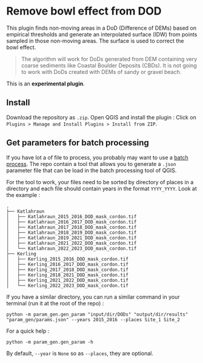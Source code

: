 # Remove bowl effect from DOD

This plugin finds non-moving areas in a DoD (Difference of DEMs) based on
empirical thresholds and generate an interpolated surface (IDW) from points
sampled in those non-moving areas. The surface is used to correct the bowl
effect.

> The algorithm will work for DoDs generated from DEM containing very coarse
> sediments like Coastal Boulder Deposits (CBDs). It is not going to work with
> DoDs created with DEMs of sandy or gravel beach.

This is an **experimental plugin**.

## Install

Download the repository as `.zip`. Open QGIS and install the plugin : 
Click on `Plugins > Manage and Install Plugins > Install from ZIP`.

## Get parameters for batch processing

If you have lot a of file to process, you probably may want to use a [batch
process](https://docs.qgis.org/3.28/en/docs/user_manual/processing/batch.html).
The repo contain a tool that allows you to generate a `.json` parameter file
that can be load in the batch processing tool of QGIS.

For the tool to work, your files need to be sorted by directory of places in a
directory and each file should contain years in the format `YYYY_YYYY`. Look at
the example :

```
.
├── Katlahraun
│   ├── Katlahraun_2015_2016_DOD_mask_cordon.tif
│   ├── Katlahraun_2016_2017_DOD_mask_cordon.tif
│   ├── Katlahraun_2017_2018_DOD_mask_cordon.tif
│   ├── Katlahraun_2018_2019_DOD_mask_cordon.tif
│   ├── Katlahraun_2019_2021_DOD_mask_cordon.tif
│   ├── Katlahraun_2021_2022_DOD_mask_cordon.tif
│   └── Katlahraun_2022_2023_DOD_mask_cordon.tif
├── Kerling
│   ├── Kerling_2015_2016_DOD_mask_cordon.tif
│   ├── Kerling_2016_2017_DOD_mask_cordon.tif
│   ├── Kerling_2017_2018_DOD_mask_cordon.tif
│   ├── Kerling_2018_2021_DOD_mask_cordon.tif
│   ├── Kerling_2021_2022_DOD_mask_cordon.tif
│   └── Kerling_2022_2023_DOD_mask_cordon.tif
```

If you have a similar directory, you can run a similar command in your
terminal (run it at the root of the repo) : 

```shell
python -m param_gen.gen_param "input/dir/DODs" "output/dir/results" "param_gen/params.json" --years 2015_2016 --places Site_1 Site_2
```

For a quick help :

```shell
python -m param_gen.gen_param -h
```

By default, `--year` is `None` so as `--places`, they are optional.

